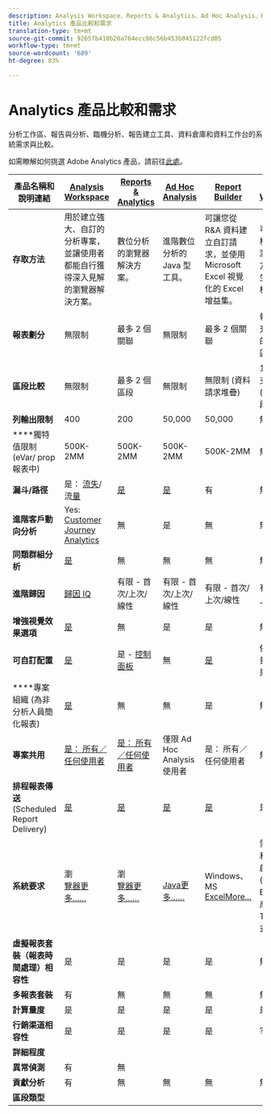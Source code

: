 ```yaml
---
description: Analysis Workspace、Reports & Analytics、Ad Hoc Analysis、Report Builder、Data Warehouse 和 Data Workbench 的系統要求與比較。
title: Analytics 產品比較和需求
translation-type: tm+mt
source-git-commit: 9265fb410b20a764ecc86c56b453b045122fcd05
workflow-type: tm+mt
source-wordcount: '689'
ht-degree: 83%

---
```



# Analytics 產品比較和需求

分析工作區、報告與分析、臨機分析、報告建立工具、資料倉庫和資料工作台的系統需求與比較。

如需瞭解如何挑選 Adobe Analytics 產品，請前往[此處](/help/admin/c-analytics-product-comparison/which-analytics-tool.md)。

| 產品名稱和說明連結 | [Analysis Workspace](https://docs.adobe.com/content/help/en/analytics/analyze/analysis-workspace/home.html) | [Reports &amp; Analytics](https://docs.adobe.com/content/help/zh-Hant/analytics/analyze/reports-analytics/getting-started.html) | [Ad Hoc Analysis](https://docs.adobe.com/content/help/zh-Hant/analytics/analyze/ad-hoc-analysis/adhoc-home.html) | [Report Builder](https://docs.adobe.com/content/help/zh-Hant/analytics/analyze/report-builder/home.html) | [Data Warehouse](https://docs.adobe.com/content/help/zh-Hant/analytics/export/data-warehouse/data-warehouse.html) | [Data Workbench](https://docs.adobe.com/content/help/en/data-workbench/using/home.html) |
|---|---|---|---|---|---|---|
| **存取方法** | 用於建立強大、自訂的分析專案，並讓使用者都能自行獲得深入見解的瀏覽器解決方案。 | 數位分析的瀏覽器解決方案。 | 進階數位分析的 Java 型工具。 | 可讓您從 R&amp;A 資料建立自訂請求，並使用 Microsoft Excel 視覺化的 Excel 增益集。 | 可產生 .csv 格式報表的瀏覽器解決方案。可產生 Tableau 格式檔案。 | 用於進階分析的多頻道分析工具，例如自訂歸因模型、預測分析，以及 360 客戶分析。 |
| **報表劃分** | 無限制 | 最多 2 個關聯 | 無限制 | 最多 2 個關聯 | 執行完全擴充、無限制的劃分，依區段劃分。 | 無限制 |
| **區段比較** | 無限制 | 最多 2 個區段 | 無限制 | 無限制 (資料請求堆疊) | 1 個區段。支援多個 (堆疊) 區段。 | 無限制 |
| **列輸出限制** | 400 | 200 | 50,000 | 50,000 | 無限制 | 可自訂 |
| ****&#x200B;獨特值限制 (eVar/ prop 報表中) | 500K-2MM | 500K-2MM | 500K-2MM | 500K-2MM | 無限制 | 可自訂 |
| **漏斗/路徑** | 是： [流失](https://docs.adobe.com/content/help/zh-Hant/analytics/analyze/analysis-workspace/visualizations/fallout/fallout-flow.html)/流[量](https://docs.adobe.com/content/help/zh-Hant/analytics/analyze/analysis-workspace/visualizations/flow/flow.html) | [是](https://docs.adobe.com/content/help/zh-Hant/analytics/analyze/reports-analytics/reports.html) | [是](https://docs.adobe.com/content/help/zh-Hant/analytics/analyze/ad-hoc-analysis/c-reports-paths.html) | 有 | 無 | 是 |
| **進階客戶動向分析** | Yes: [Customer Journey Analytics](https://docs.adobe.com/content/help/zh-Hant/analytics-platform/using/cja-landing.html) | 無 | 是 | 無 | 無 | 是 |
| **同類群組分析** | [是](https://docs.adobe.com/content/help/zh-Hant/analytics/analyze/analysis-workspace/visualizations/cohort-table/cohort-analysis.html) | 無 | 無 | 無 | 無 | 是 |
| **進階歸因** | [歸因 IQ](https://docs.adobe.com/content/help/en/analytics/analyze/analysis-workspace/attribution-iq.html) | 有限 - 首次/上次/線性 | 有限 - 首次/上次/線性 | 有限 - 首次/上次/線性 | 有限 - 首次/上次/線性 | 是 |
| **增強視覺效果選項** | [是](https://docs.adobe.com/content/help/zh-Hant/analytics/analyze/analysis-workspace/visualizations/freeform-analysis-visualizations.html) | 無 | 是 | 是 | 無 | 是 |
| **可自訂配置** | [是](https://docs.adobe.com/content/help/en/analytics/analyze/analysis-workspace/home.html) | 是 - [控制面板](https://docs.adobe.com/content/help/en/analytics/analyze/reports-analytics/dashboard.html) | 無 | [是](https://docs.adobe.com/content/help/zh-Hant/analytics/analyze/report-builder/layout/configure-the-custom-layout.html) | 依劃分或依量度排序結果。 | 是 |
| ****&#x200B;專案組織 (為非分析人員簡化報表) | [是](https://docs.adobe.com/content/help/zh-Hant/analytics/analyze/analysis-workspace/curate-share/curate.html) | 無 | 無 | 是 | 無 | 是 |
| **專案共用** | [是： 所有／任何使用者](https://docs.adobe.com/content/help/zh-Hant/analytics/analyze/analysis-workspace/curate-share/curate.html) | [是： 所有／任何使用者](https://docs.adobe.com/content/help/zh-Hant/analytics/analyze/reports-analytics/scheduling.html) | 僅限 Ad Hoc Analysis 使用者 | 是： 所有／任何使用者 | 無 | 是 |
| **排程報表傳送** (Scheduled Report Delivery) | [是](https://docs.adobe.com/content/help/zh-Hant/analytics/analyze/analysis-workspace/curate-share/schedule-projects.html) | [是](https://docs.adobe.com/content/help/zh-Hant/analytics/analyze/reports-analytics/scheduling.html) | [是](https://docs.adobe.com/content/help/zh-Hant/analytics/analyze/ad-hoc-analysis/c-schedule.html) | [是](https://docs.adobe.com/content/help/zh-Hant/analytics/analyze/report-builder/t-schedule-a-data-request.html) | 是 | 是 |
| **系統要求** | 瀏<br>[覽器更多……](https://docs.adobe.com/content/help/zh-Hant/analytics/admin/sys-reqs.translate.html) | 瀏<br>[覽器更多……](https://docs.adobe.com/content/help/zh-Hant/analytics/admin/sys-reqs.translate.html) | <br>[Java更多……](https://docs.adobe.com/content/help/zh-Hant/analytics/analyze/ad-hoc-analysis/c-getting-started.html) | Windows、MS<br>[ExcelMore...](https://docs.adobe.com/content/help/zh-Hant/analytics/analyze/report-builder/report-builder-setup/system-requirements.html) | 需要瀏覽器和程式來開啟 .csv 檔案 (如 MS Excel)。可產生 Tableau 格式檔案。 | Windows 64 bit, good graphics adapter for OpenGL 3.2 [More...](https://docs.adobe.com/content/help/zh-Hant/data-workbench/using/install/c-data-workbench-client-install.html) |
| **虛擬報表套裝（報表時間處理）相容性** | 是 | 是 | 是 | 是 | 無 | 是? |
| **多報表套裝** | 有 | 無 | 無 | 無 | 無 | 是? |
| **計算量度** | 是 | 是 | 是 | 是 | 是 | 是 |
| **行銷渠道相容性** | 是 | 是 | 是 | 是 | ? | ? |
| **詳細程度** |  |  |  |  |  |  |
| **異常偵測** | 有 | 無 |  |  |  |  |
| **貢獻分析** | 有 | 無 | 無 | 無 | 無 | 是 |
| **區段類型** |  |  |  |  |  |  |